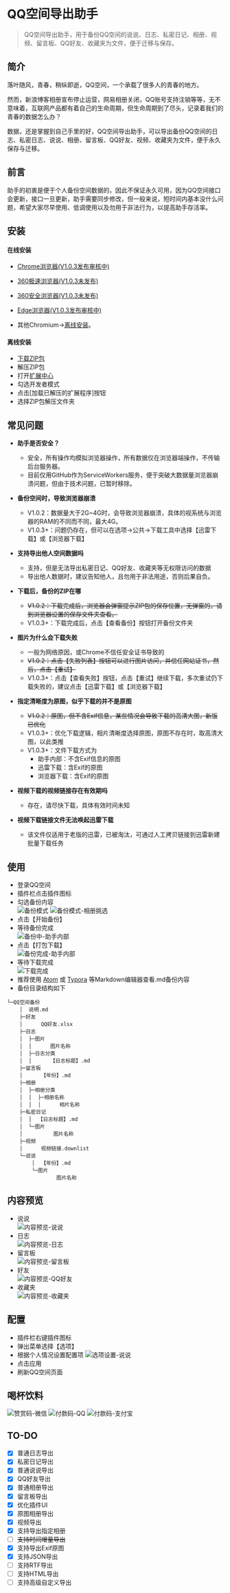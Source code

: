 # QQ空间导出助手

> QQ空间导出助手，用于备份QQ空间的说说、日志、私密日记、相册、视频、留言板、QQ好友、收藏夹为文件，便于迁移与保存。

## 简介

落叶随风，青春，稍纵即逝，QQ空间，一个承载了很多人的青春的地方。

然而，新浪博客相册宣布停止运营，网易相册关闭，QQ账号支持注销等等，无不意味着，互联网产品都有着自己的生命周期，但生命周期到了尽头，记录着我们的青春的数据怎么办？

数据，还是掌握到自己手里的好，QQ空间导出助手，可以导出备份QQ空间的日志、私密日志、说说、相册、留言板、QQ好友、视频、收藏夹为文件，便于永久保存与迁移。

## 前言
助手的初衷是便于个人备份空间数据的，因此不保证永久可用，因为QQ空间接口会更新，接口一旦更新，助手需要同步修改，但一般来说，短时间内基本没什么问题，希望大家尽早使用、低调使用以及勿用于非法行为，以提高助手存活率。

## 安装
#### 在线安装
- [Chrome浏览器(V1.0.3发布审核中)](https://chrome.google.com/webstore/detail/aofadimegphfgllgjblddapiaojbglhf)

- [360极速浏览器(V1.0.3未发布)](https://ext.chrome.360.cn/webstore/detail/dboplopmhoafmbcbmcecapkmcodhcegh)

- [360安全浏览器(V1.0.3未发布)](https://ext.se.360.cn/webstore/detail/dboplopmhoafmbcbmcecapkmcodhcegh)

- [Edge浏览器(V1.0.3发布审核中)](https://microsoftedge.microsoft.com/addons/detail/djfalpkpjgpkfnkfmnegbalnicdoljcn)

- 其他Chromium->[离线安装](#离线安装)。

#### 离线安装
- [下载ZIP包](https://github.com/ShunCai/QZoneExport/releases/latest)
- 解压ZIP包
- 打开[扩展中心](chrome://extensions)
- 勾选开发者模式
- 点击[加载已解压的扩展程序]按钮
- 选择ZIP包解压文件夹

## 常见问题

- **助手是否安全？**  
    - 安全，所有操作均模拟浏览器操作，所有数据仅在浏览器端操作，不传输后台服务器。
    - 目前仅用GitHub作为ServiceWorkers服务，便于突破大数据量浏览器崩溃问题，但由于技术问题，已暂时移除。

- **备份空间时，导致浏览器崩溃**  
    - V1.0.2：数据量大于2G~4G时，会导致浏览器崩溃，具体的视系统与浏览器的RAM的不同而不同，最大4G。
    - V1.0.3+：问题仍存在，但可以在选项->公共->下载工具中选择【迅雷下载】或【浏览器下载】

- **支持导出他人空间数据吗**
    - 支持，但是无法导出私密日记、QQ好友、收藏夹等无权限访问的数据
    - 导出他人数据时，建议告知他人，且勿用于非法用途，否则后果自负。

- **下载后，备份的ZIP在哪**
    - ~~V1.0.2：下载完成后，浏览器会弹窗提示ZIP包的保存位置，无弹窗的，请到浏览器设置的保存文件夹查看。~~
    - V1.0.3+：下载完成后，点击【查看备份】按钮打开备份文件夹

- **图片为什么会下载失败**
    - 一般为网络原因，或Chrome不信任安全证书导致的
    - ~~V1.0.2：点击【失败列表】按钮可以进行图片访问，并信任网站证书，然后，点击【重试】~~
    - V1.0.3+：点击【查看失败】按钮，点击【重试】继续下载，多次重试仍下载失败的，建议点击【迅雷下载】或【浏览器下载】

- **指定清晰度为原图，似乎下载的并不是原图**
    - ~~V1.0.2：原图，但不含Exif信息，某些情况会导致下载的高清大图，新版已优化~~
    - V1.0.3+：优化下载逻辑，相片清晰度选择原图，原图不存在时，取高清大图，以此类推
    - V1.0.3+：文件下载方式为
        - 助手内部：不含Exif信息的原图
        - 迅雷下载：含Exif的原图
        - 浏览器下载：含Exif的原图

- **视频下载的视频链接存在有效期吗**
    - 存在，请尽快下载，具体有效时间未知

- **视频下载链接文件无法唤起迅雷下载**
    - 该文件仅适用于老版的迅雷，已被淘汰，可通过人工拷贝链接到迅雷新建批量下载任务


## 使用
- 登录QQ空间  
- 插件栏点击插件图标  
- 勾选备份内容  
![备份模式](https://i.loli.net/2020/01/28/71uYldzeSbtIwAE.png)
![备份模式-相册挑选](https://i.loli.net/2020/01/28/xZTJwnc9XHKLENs.png)
- 点击【开始备份】
- 等待备份完成  
![备份中-助手内部](https://i.loli.net/2020/01/28/qVf6xn9M45iekQN.png)
- 点击【打包下载】  
![备份完成-助手内部](https://i.loli.net/2020/01/28/iCYrfaEzDSb2pFl.png)
- 等待下载完成  
![下载完成](https://i.loli.net/2020/01/28/CMJeH65PtkYdlgo.png)
- 推荐使用 [Atom](https://atom.io/) 或 [Typora](https://www.typora.io/) 等Markdown编辑器查看.md备份内容
- 备份目录结构如下 


```
└─QQ空间备份    
    │  说明.md    
    ├─好友    
    │      QQ好友.xlsx    
    ├─日志    
    │  ├─图片    
    │  │      图片名称      
    │  ├─日志分类    
    │  │      【日志标题】.md    
    ├─留言板    
    │      【年份】.md    
    ├─相册    
    │  ├─相册分类    
    │  │  ├─相册名称    
    │  │  │      相片名称    
    ├─私密日记    
    │  │  【日志标题】.md    
    │  └─图片
    │          图片名称    
    ├─视频
    │      视频链接.downlist    
    └─说说
        │  【年份】.md    
        └─图片    
                图片名称
```


## 内容预览
- 说说  
![内容预览-说说](https://i.loli.net/2020/01/28/TIB1nG5o7tzqY8e.png)
- 日志  
![内容预览-日志](https://i.loli.net/2020/01/28/rHC3aLjWd1A8U9v.png)
- 留言板  
![内容预览-留言板](https://i.loli.net/2020/01/28/PQ49x1yiIb6VnoE.png)
- 好友  
![内容预览-QQ好友](https://i.loli.net/2020/01/28/C7vc25N9S1bZQUI.png)
- 收藏夹  
![内容预览-收藏夹](https://i.loli.net/2020/01/28/W2aocu5pyG1nHUr.png)


## 配置
- 插件栏右键插件图标
- 弹出菜单选择【选项】  
- 根据个人情况设置配置项
![选项设置-说说](https://i.loli.net/2020/01/28/cLjVkHqF6GfO1I9.png)
- 点击应用
- 刷新QQ空间页面

## 喝杯饮料
![赞赏码-微信](https://i.loli.net/2020/01/29/AIBqo47U8dpmZNf.png)
![付款码-QQ](https://i.loli.net/2020/01/29/hoEDGxQKlWFRaJz.png)
![付款码-支付宝](https://i.loli.net/2020/01/29/altjL7kdhgV6vMw.png)


## TO-DO
- [x] 普通日志导出
- [x] 私密日记导出
- [x] 普通说说导出
- [x] QQ好友导出
- [x] 普通相册导出
- [x] 留言板导出
- [x] 优化插件UI
- [x] 原图相册导出
- [x] 视频导出
- [x] 支持导出指定相册
- [ ] ~~支持时间增量导出~~
- [x] 支持导出Exif原图
- [x] 支持JSON导出
- [ ] 支持RTF导出
- [ ] 支持HTML导出
- [ ] 支持高级自定义导出